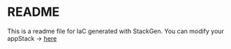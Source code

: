 # README
This is a readme file for IaC generated with StackGen.
You can modify your appStack -> [here](http://main.dev.stackgen.com/appstacks/cd210b9c-09e6-48ba-bfc3-0af612fdce94)
